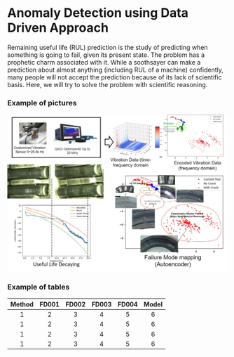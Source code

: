 # Anomaly Detection using Data Driven Approach
Remaining useful life (RUL) prediction is the study of predicting when something is going to fail, given its present state. The problem has a prophetic charm associated with it. While a soothsayer can make a prediction about almost anything (including RUL of a machine) confidently, many people will not accept the prediction because of its lack of scientific basis. Here, we will try to solve the problem with scientific reasoning. 



### Example of pictures

![Pciture Examples](img/pic_sch_01.jpg)



### Example of tables
|Method|FD001|FD002|FD003|FD004|Model|
|:-----:|:-----:|:-----:|:------:|:------:|:-----:|
|1|2|3|4|5|6|
|1|2|3|4|5|6|
|1|2|3|4|5|6|
|1|2|3|4|5|6|
